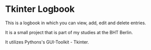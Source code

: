 # Tkinter Logbook
This is a logbook in which you can view, add, edit and delete entries.

It is a small project that is part of my studies at the BHT Berlin.

It utilizes Pythons's GUI-Toolkit - Tkinter.

